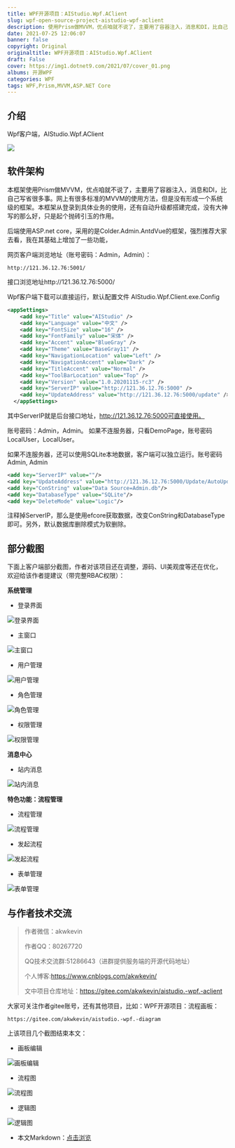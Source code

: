 ```yaml
---
title: WPF开源项目：AIStudio.Wpf.AClient
slug: wpf-open-source-project-aistudio-wpf-aclient
description: 使用Prism做MVVM，优点咱就不说了，主要用了容器注入，消息和DI，比自己写省很多事。网上有很多标准的MVVM的使用方法，但是没有形成一个系统级的框架。本框架从登录到具体业务的使用，还有自动升级都搭建完成
date: 2021-07-25 12:06:07
banner: false
copyright: Original
originaltitle: WPF开源项目：AIStudio.Wpf.AClient
draft: False
cover: https://img1.dotnet9.com/2021/07/cover_01.png
albums: 开源WPF
categories: WPF
tags: WPF,Prism,MVVM,ASP.NET Core
---
```


## 介绍

Wpf客户端，AIStudio.Wpf.AClient

![](https://img1.dotnet9.com/2021/07/0101.png)



## 软件架构

本框架使用Prism做MVVM，优点咱就不说了，主要用了容器注入，消息和DI，比自己写省很多事。网上有很多标准的MVVM的使用方法，但是没有形成一个系统级的框架。本框架从登录到具体业务的使用，还有自动升级都搭建完成，没有大神写的那么好，只是起个抛砖引玉的作用。

后端使用ASP.net core，采用的是Colder.Admin.AntdVue的框架，强烈推荐大家去看，我在其基础上增加了一些功能，

网页客户端浏览地址（账号密码：Admin，Admin）：

```shell
http://121.36.12.76:5001/
```


接口浏览地址http://121.36.12.76:5000/

Wpf客户端下载可以直接运行，默认配置文件 AIStudio.Wpf.Client.exe.Config

```xml
<appSettings>
    <add key="Title" value="AIStudio" />
    <add key="Language" value="中文" />
    <add key="FontSize" value="16" />
    <add key="FontFamily" value="宋体" />
    <add key="Accent" value="BlueGray" />
    <add key="Theme" value="BaseGray11" />
    <add key="NavigationLocation" value="Left" />
    <add key="NavigationAccent" value="Dark" />
    <add key="TitleAccent" value="Normal" />
    <add key="ToolBarLocation" value="Top" />
    <add key="Version" value="1.0.20201115-rc3" />
    <add key="ServerIP" value="http://121.36.12.76:5000" />
    <add key="UpdateAddress" value="http://121.36.12.76:5000/update" />
  </appSettings>
```


其中ServerIP就是后台接口地址，http://121.36.12.76:5000可直接使用。

账号密码：Admin，Admin。
如果不连服务器，只看DemoPage，账号密码LocalUser，LocalUser。

如果不连服务器，还可以使用SQLite本地数据，客户端可以独立运行。账号密码Admin, Admin

```xml
<add key="ServerIP" value=""/> 
<add key="UpdateAddress" value="http://121.36.12.76:5000/Update/AutoUpdater.xml"/>
<add key="ConString" value="Data Source=Admin.db"/>
<add key="DatabaseType" value="SQLite"/>
<add key="DeleteMode" value="Logic"/>
```

注释掉ServerIP，那么是使用efcore获取数据，改变ConString和DatabaseType即可。另外，默认数据库删除模式为软删除。

## 部分截图

下面上客户端部分截图，作者对该项目还在调整，源码、UI美观度等还在优化，欢迎给该作者提建议（带完整RBAC权限）：

**系统管理**

- 登录界面

![登录界面](https://img1.dotnet9.com/2021/07/0102.png)

- 主窗口

![主窗口](https://img1.dotnet9.com/2021/07/0103.png)

- 用户管理

![用户管理](https://img1.dotnet9.com/2021/07/0104.gif)

- 角色管理

![角色管理](https://img1.dotnet9.com/2021/07/0105.gif)

- 权限管理

![权限管理](https://img1.dotnet9.com/2021/07/0106.gif)

**消息中心**

- 站内消息

![站内消息](https://img1.dotnet9.com/2021/07/0107.gif)

**特色功能：流程管理**

- 流程管理

![流程管理](https://img1.dotnet9.com/2021/07/0108.gif)

- 发起流程

![发起流程](https://img1.dotnet9.com/2021/07/0109.gif)

- 表单管理

![表单管理](https://img1.dotnet9.com/2021/07/0110.gif)

## 与作者技术交流

>作者微信：akwkevin
>
>作者QQ：80267720
>
>QQ技术交流群:51286643（进群提供服务端的开源代码地址）
>
>个人博客:https://www.cnblogs.com/akwkevin/
>
>文中项目仓库地址：https://gitee.com/akwkevin/aistudio.-wpf.-aclient

大家可关注作者gitee账号，还有其他项目，比如：WPF开源项目：流程画板：

```shell
https://gitee.com/akwkevin/aistudio.-wpf.-diagram
```

上该项目几个截图结束本文：

- 画板编辑

![画板编辑](https://img1.dotnet9.com/2021/07/0111.png)

- 流程图

![流程图](https://img1.dotnet9.com/2021/07/0112.png)

- 逻辑图

![逻辑图](https://img1.dotnet9.com/2021/07/0113.png)

- 本文Markdown：[点击浏览](https://github.com/dotnet9/Assets.Dotnet9/blob/main/2021/07/2021-07-25_01.md)